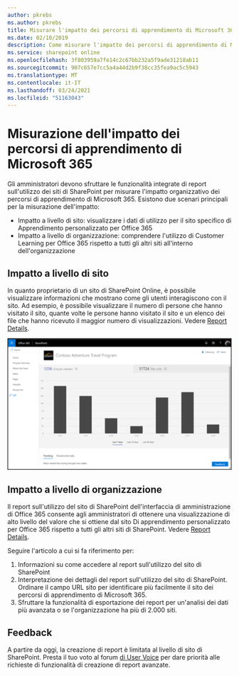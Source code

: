 ```yaml
---
author: pkrebs
ms.author: pkrebs
title: Misurare l'impatto dei percorsi di apprendimento di Microsoft 365
ms.date: 02/10/2019
description: Come misurare l'impatto dei percorsi di apprendimento di Microsoft 365
ms.service: sharepoint online
ms.openlocfilehash: 3f803959a7fe14c2c67bb232a5f9ade31218ab11
ms.sourcegitcommit: 907c657e7cc5a4a44d2b9f38cc35fea9ac5c5943
ms.translationtype: MT
ms.contentlocale: it-IT
ms.lasthandoff: 03/24/2021
ms.locfileid: "51163043"
---
```

# <a name="measuring-impact-of-microsoft-365-learning-pathways"></a>Misurazione dell'impatto dei percorsi di apprendimento di Microsoft 365

Gli amministratori devono sfruttare le funzionalità integrate di report sull'utilizzo dei siti di SharePoint per misurare l'impatto organizzativo dei percorsi di apprendimento di Microsoft 365. Esistono due scenari principali per la misurazione dell'impatto: 
- Impatto a livello di sito: visualizzare i dati di utilizzo per il sito specifico di Apprendimento personalizzato per Office 365 
- Impatto a livello di organizzazione: comprendere l'utilizzo di Customer Learning per Office 365 rispetto a tutti gli altri siti all'interno dell'organizzazione

## <a name="site-level-impact"></a>Impatto a livello di sito

In quanto proprietario di un sito di SharePoint Online, è possibile visualizzare informazioni che mostrano come gli utenti interagiscono con il sito. Ad esempio, è possibile visualizzare il numero di persone che hanno visitato il sito, quante volte le persone hanno visitato il sito e un elenco dei file che hanno ricevuto il maggior numero di visualizzazioni. Vedere [Report Details](https://support.office.com/article/view-usage-data-for-your-sharepoint-site-2fa8ddc2-c4b3-4268-8d26-a772dc55779e). 

![cg-measureimpactreport.png](media/cg-measureimpactreport.png)

## <a name="organization-level-impact"></a>Impatto a livello di organizzazione
Il report sull'utilizzo del sito di SharePoint dell'interfaccia di amministrazione di Office 365 consente agli amministratori di ottenere una visualizzazione di alto livello del valore che si ottiene dal sito Di apprendimento personalizzato per Office 365 rispetto a tutti gli altri siti di SharePoint. Vedere [Report Details](/office365/admin/activity-reports/sharepoint-site-usage?view=o365-worldwide).
 
Seguire l'articolo a cui si fa riferimento per: 
1. Informazioni su come accedere al report sull'utilizzo del sito di SharePoint 
2. Interpretazione dei dettagli del report sull'utilizzo del sito di SharePoint. Ordinare il campo URL sito per identificare più facilmente il sito dei percorsi di apprendimento di Microsoft 365. 
3. Sfruttare la funzionalità di esportazione dei report per un'analisi dei dati più avanzata o se l'organizzazione ha più di 2.000 siti. 

## <a name="feedback"></a>Feedback

A partire da oggi, la creazione di report è limitata al livello di sito di SharePoint. Presta il tuo voto al forum [di User Voice](https://go.microsoft.com/fwlink/?linkid=2109552) per dare priorità alle richieste di funzionalità di creazione di report avanzate.